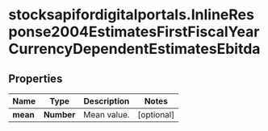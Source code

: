 # stocksapifordigitalportals.InlineResponse2004EstimatesFirstFiscalYearCurrencyDependentEstimatesEbitda

## Properties

Name | Type | Description | Notes
------------ | ------------- | ------------- | -------------
**mean** | **Number** | Mean value. | [optional] 


